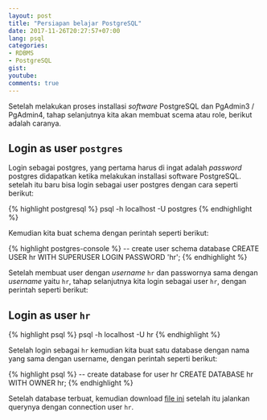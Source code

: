 ```yaml
---
layout: post
title: "Persiapan belajar PostgreSQL"
date: 2017-11-26T20:27:57+07:00
lang: psql
categories:
- RDBMS
- PostgreSQL
gist: 
youtube: 
comments: true
---
```


Setelah melakukan proses installasi _software_ PostgreSQL dan PgAdmin3 / PgAdmin4, tahap selanjutnya kita akan membuat scema atau role, berikut adalah caranya.

## Login as user `postgres`

Login sebagai postgres, yang pertama harus di ingat adalah _password_ postgres didapatkan ketika melakukan installasi software PostgreSQL. setelah itu baru bisa login sebagai user postgres dengan cara seperti berikut:

{% highlight postgresql %}
psql -h localhost -U postgres
{% endhighlight %}

Kemudian kita buat schema dengan perintah seperti berikut:

{% highlight postgres-console %}
-- create user schema database
CREATE USER hr WITH SUPERUSER LOGIN PASSWORD 'hr';
{% endhighlight %}

Setelah membuat user dengan _username_ `hr` dan passwornya sama dengan _username_ yaitu `hr`, tahap selanjutnya kita login sebagai user `hr`, dengan perintah seperti berikut:

## Login as user `hr`

{% highlight psql %}
psql -h localhost -U hr
{% endhighlight %}

Setelah login sebagai `hr` kemudian kita buat satu database dengan nama yang sama dengan username, dengan perintah seperti berikut:

{% highlight psql %}
-- create database for user hr
CREATE DATABASE hr WITH OWNER hr;
{% endhighlight %}

Setelah database terbuat, kemudian download [file ini](/resources/downloads/file/psql-schema.sql) setelah itu jalankan querynya dengan connection user `hr`.